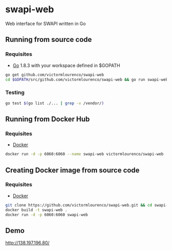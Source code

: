 # swapi-web
Web interface for SWAPI written in Go

## Running from source code
### Requisites
- [Go](https://golang.org/doc/install) 1.8.3 with your workspace defined in $GOPATH

```sh
go get github.com/victormlourenco/swapi-web
cd $GOPATH/src/github.com/victormlourenco/swapi-web && go run swapi-web.go
```

### Testing

```sh
go test $(go list ./... | grep -v /vendor/)
```

## Running from Docker Hub
### Requisites
- [Docker](https://get.docker.com/)
```sh
docker run -d -p 6060:6060 --name swapi-web victormlourenco/swapi-web
```

## Creating Docker image from source code
### Requisites
- [Docker](https://get.docker.com/)

```sh
git clone https://github.com/victormlourenco/swapi-web.git && cd swapi-web
docker build -t swapi-web .
docker run -d -p 6060:6060 swapi-web
```

## Demo
http://138.197.196.80/
